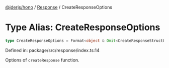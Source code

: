 [@jderjs/hono](../../README.md) / [Response](../README.md) / CreateResponseOptions

# Type Alias: CreateResponseOptions

```ts
type CreateResponseOptions = Format<object & Omit<CreateResponseStructOptions, "status">>;
```

Defined in: package/src/response/index.ts:14

Options of `createResponse` function.
